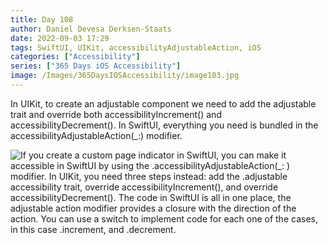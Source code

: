 ```yaml
---
title: Day 108
author: Daniel Devesa Derksen-Staats
date: 2022-09-03 17:29
tags: SwiftUI, UIKit, accessibilityAdjustableAction, iOS
categories: ["Accessibility"]
series: ["365 Days iOS Accessibility"]
image: /Images/365DaysIOSAccessibility/image103.jpg
---
```


In UIKit, to create an adjustable component we need to add the adjustable trait and override both accessibilityIncrement() and accessibilityDecrement(). In SwiftUI, everything you need is bundled in the accessibilityAdjustableAction(_:) modifier.

![If you create a custom page indicator in SwiftUI, you can make it accessible in SwiftUI by using the .accessibilityAdjustableAction(_: ) modifier. In UIKit, you need three steps instead: add the .adjustable accessibility trait, override accessibilityIncrement(), and override accessibilityDecrement(). The code in SwiftUI is all in one place, the adjustable action modifier provides a closure with the direction of the action. You can use a switch to implement code for each one of the cases, in this case .increment, and .decrement.](/Images/365DaysIOSAccessibility/image103.jpg)


